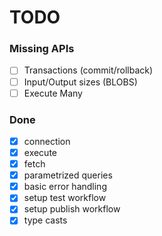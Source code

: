 # TODO

### Missing APIs

- [ ] Transactions (commit/rollback)
- [ ] Input/Output sizes (BLOBS)
- [ ] Execute Many

### Done

- [x] connection
- [x] execute
- [x] fetch
- [x] parametrized queries
- [x] basic error handling
- [x] setup test workflow
- [x] setup publish workflow
- [x] type casts
